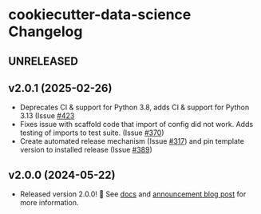 # cookiecutter-data-science Changelog

## UNRELEASED

## v2.0.1 (2025-02-26)

- Deprecates CI & support for Python 3.8, adds CI & support for Python 3.13 (Issue [#423](https://github.com/drivendataorg/cookiecutter-data-science/issues/423)
- Fixes issue with scaffold code that import of config did not work. Adds testing of imports to test suite. (Issue [#370](https://github.com/drivendataorg/cookiecutter-data-science/issues/370))
- Create automated release mechanism (Issue [#317](https://github.com/drivendataorg/cookiecutter-data-science/issues/317)) and pin template version to installed release (Issue [#389](https://github.com/drivendataorg/cookiecutter-data-science/issues/389))

## v2.0.0 (2024-05-22)

- Released version 2.0.0! :tada: See [docs](https://cookiecutter-data-science.drivendata.org/) and [announcement blog post](https://drivendata.co/blog/ccds-v2) for more information.
